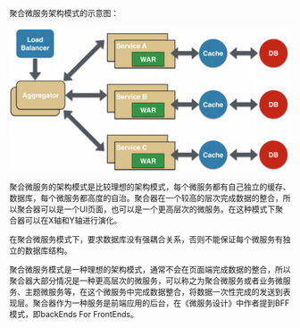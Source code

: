 聚合微服务架构模式的示意图：

![](/assets/juhe-micro.png)

聚合微服务的架构模式是比较理想的架构模式，每个微服务都有自己独立的缓存、数据库，每个微服务都高度的自治。聚合器在一个较高的层次完成数据的整合，所以聚合器可以是一个UI页面，也可以是一个更高层次的微服务。在这种模式下聚合器可以在X轴和Y轴进行演化。

在聚合微服务模式下，要求数据库没有强耦合关系，否则不能保证每个微服务有独立的数据库结构。

聚合微服务模式是一种理想的架构模式，通常不会在页面端完成数据的整合，所以聚合器大部分情况是一种更高层次的微服务，可以称之为聚合微服务或者业务微服务、主题微服务等，在这个微服务中完成数据整合，将数据一次性完成的发送到表现层。聚合器作为一种服务是前端应用的后台，在《微服务设计》中作者提到BFF模式，即backEnds For FrontEnds。


